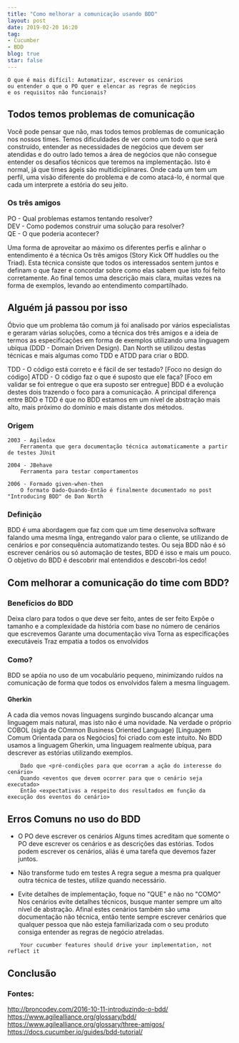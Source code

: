 ```yaml
---
title: "Como melhorar a comunicação usando BDD"
layout: post
date: 2019-02-20 16:20
tag:
- Cucumber
- BDD
blog: true
star: false
---
```


 
	O que é mais difícil: Automatizar, escrever os cenários 
	ou entender o que o PO quer e elencar as regras de negócios 
	e os requisitos não funcionais? 
 
## Todos temos problemas de comunicação 
 
Você pode pensar que não, mas todos temos problemas de comunicação nos nossos times. Temos dificuldades de ver como um todo o que será construído, entender as necessidades de negócios que devem ser atendidas e do outro lado temos a área de negócios que não consegue entender os desafios técnicos que teremos na implementação. 
Isto é normal, já que times ágeis são multidiciplinares. Onde cada um tem um perfil, uma visão diferente do problema e de como atacá-lo, é normal que cada um interprete a estória do seu jeito. 
 
### Os três amigos 
 
PO - Qual problemas estamos tentando resolver?  
DEV - Como podemos construir uma solução para resolver?  
QE - O que poderia acontecer?  
 
Uma forma de aproveitar ao máximo os diferentes perfis e alinhar o entendimento é a técnica Os três amigos (Story Kick Off huddles ou the Triad). Esta técnica consiste que todos os interessados sentem juntos e definam o que fazer e concordar sobre como elas sabem que isto foi feito corretamente. 
Ao final temos uma descrição mais clara, muitas vezes na forma de exemplos, levando ao entendimento compartilhado. 
 
## Alguém já passou por isso
 
Óbvio que um problema tão comum já foi analisado por vários especialistas e geraram várias soluções, como a técnica dos três amigos e a ideia de termos as especificações em forma de exemplos utilizando uma linguagem ubíqua (DDD - Domain Driven Design). Dan North se utilizou destas técnicas e mais algumas como TDD e ATDD para criar o BDD. 
  
TDD - O código está correto e é fácil de ser testado? [Foco no design do código] 
ATDD - O código faz o que é suposto que ele faça? [Foco em validar se foi entregue o que era suposto ser entregue] 
BDD é a evolução destes dois trazendo o foco para a comunicação. 
A principal diferença entre BDD e TDD é que no BDD estamos em um nível de abstração mais alto, mais próximo do domínio e mais distante dos métodos.  
 
### Origem 
 
	2003 - Agiledox
		Ferramenta que gera documentação técnica automaticamente a partir de testes JUnit
 
	2004 - JBehave
		Ferramenta para testar comportamentos
 
	2006 - Formado given-when-then
		O formato Dado-Quando-Então é finalmente documentado no post "Introducing BDD" de Dan North
 
### Definição 
 
BDD é uma abordagem que faz com que um time desenvolva software falando uma mesma línga, entregando valor para o cliente, se utilizando de cenários e por consequência automatizando testes. 
Ou seja BDD não é só escrever cenários ou só automação de testes, BDD é isso e mais um pouco. 
O objetivo do BDD é descobrir mal entendidos e descobri-los cedo! 
 
## Com melhorar a comunicação do time com BDD? 
 
### Benefícios do BDD 
 
Deixa claro para todos o que deve ser feito, antes de ser feito 
Expõe o tamanho e a complexidade da história com base no número de cenários que escrevemos 
Garante uma documentação viva 
Torna as especificações executáveis 
Traz empatia a todos os envolvidos 
 
### Como? 
 
BDD se apóia no uso de um vocabulário pequeno, minimizando ruídos na comunicação de forma que todos os envolvidos falem a mesma línguagem.  

#### Gherkin

A cada dia vemos novas linguagens surgindo buscando alcançar uma linguagem mais natural, mas isto não é uma novidade. Na verdade o próprio COBOL (sigla de COmmon Business Oriented Language) [Linguagem Comum Orientada para os Negócios] foi criado com este intuito. 
No BDD usamos a linguagem Gherkin, uma linguagem realmente ubíqua, para descrever as estórias utilizando exemplos. 
 
```Gherkin
	Dado que <pré-condições para que ocorram a ação do interesse do cenário>
	Quando <eventos que devem ocorrer para que o cenário seja executado>
	Então <expectativas a respeito dos resultados em função da execução dos eventos do cenário>
```

## Erros Comuns no uso do BDD

- O PO deve escrever os cenários
Alguns times acreditam que somente o PO deve escrever os cenários e as descrições das estórias. Todos podem escrever os cenários, aliás é uma tarefa que devemos fazer juntos.  
 
- Não transforme tudo em testes 
A regra segue a mesma pra qualquer outra técnica de testes, utilize quando necessário. 
 
- Evite detalhes de implementação, foque no "QUE" e não no "COMO"  
Nos cenários evite detalhes técnicos, busque manter sempre um alto nível de abstração. Afinal estes cenários também são uma documentação não técnica, então tente sempre escrever cenários que qualquer pessoa que não esteja familiarizada com o seu produto consiga entender as regras de negócio atreladas.  
 
```
	Your cucumber features should drive your implementation, not reflect it 
```
 
## Conclusão 
 
 
 
### Fontes:

http://broncodev.com/2016-10-11-introduzindo-o-bdd/  
https://www.agilealliance.org/glossary/bdd/  
https://www.agilealliance.org/glossary/three-amigos/  
https://docs.cucumber.io/guides/bdd-tutorial/  
